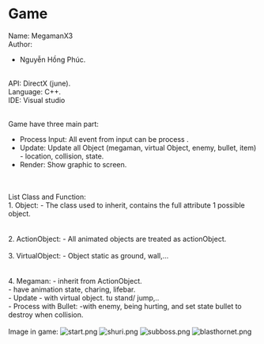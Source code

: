 # Game

Name: MegamanX3 <br>
Author:<br>
- Nguyễn Hồng Phúc.<br>

<br>
API: DirectX (june).<br>
Language: C++.<br>
IDE: Visual studio<br>
<br>

Game have three main part:
- Process Input: All event from input can be process .
- Update: Update all Object (megaman, virtual Object, enemy, bullet, item) - location, collision, state.
- Render: Show graphic to screen.
<br>
<br>
List Class and Function:<br>
1.  Object:
- The class used to inherit, contains the full attribute 1 possible object.<br>
<br>
<br>
2.  ActionObject:
- All animated objects are treated as actionObject.
<br>
<br>
3.  VirtualObject:
- Object static as ground, wall,...<br>
<br>
<br>
4.  Megaman:
- inherit from ActionObject.<br>
- have animation state, charing, lifebar.<br>
- Update - with virtual object. tu stand/ jump,..<br>
- Process with Bullet: -with enemy, being hurting, and set state bullet to destroy when collision.<br>
<br>
Image in game:
<img src="https://uphinhnhanh.com/images/2018/12/26/start.png" alt="start.png" border="0" />
<img src="https://uphinhnhanh.com/images/2018/12/26/shuri.png" alt="shuri.png" border="0" />
<img src="https://uphinhnhanh.com/images/2018/12/26/subboss.png" alt="subboss.png" border="0" />
<img src="https://uphinhnhanh.com/images/2018/12/26/blasthornet.png" alt="blasthornet.png" border="0" />
